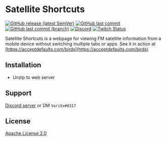 # Satellite Shortcuts

[![GitHub release (latest SemVer)](https://img.shields.io/github/v/release/aosterwyk/satellite-shortcuts?sort=semver)](https://github.com/aosterwyk/satellite-shortcuts/releases) [![GitHub last commit](https://img.shields.io/github/last-commit/aosterwyk/satellite-shortcuts)](https://github.com/aosterwyk/satellite-shortcuts/commits/master) [![GitHub last commit (branch)](https://img.shields.io/github/last-commit/aosterwyk/satellite-shortcuts/dev?label=last%20commit%20%28dev%29)](https://github.com/aosterwyk/satellite-shortcuts/commits/dev) [![Discord](https://img.shields.io/discord/90687557523771392?color=000000&label=%20&logo=discord)](https://discord.gg/QNppY7T) [![Twitch Status](https://img.shields.io/twitch/status/varixx?label=%20&logo=twitch)](https://twitch.tv/VariXx) 

Satellite Shortcuts is a webpage for viewing FM satellite information from a mobile device without switching multiple tabs or apps. 
See it in action at [https://acceptdefaults.com/birds](https://acceptdefaults.com/birds)

## Installation

- Unzip to web server

## Support

[Discord server](https://discord.gg/QNppY7T) or DM `VariXx#8317`

## License

[Apache License 2.0](https://choosealicense.com/licenses/apache-2.0/)
